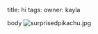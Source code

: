 title: hi
tags: 
owner: kayla

body
![surprisedpikachu.jpg](/static/picture/kayla/surprisedpikachu.jpg)